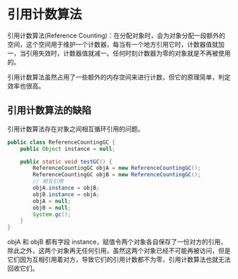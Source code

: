 # 引用计数算法

引用计数算法(Reference Counting)：在分配对象时，会为对象分配一段额外的空间，这个空间用于维护一个计数器，每当有一个地方引用它时，计数器值就加一，当引用失效时，计数器值就减一。任何时刻计数器为零的对象就是不再被使用的。

引用计数算法虽然占用了一些额外的内存空间来进行计数，但它的原理简单，判定效率也很高。

## 引用计数算法的缺陷

引用计数算法存在对象之间相互循环引用的问题。

```java
public class ReferenceCountingGC {
    public Object instance = null;

    public static void testGC() {
        ReferenceCountingGC objA = new ReferenceCountingGC();
        ReferenceCountingGC objB = new ReferenceCountingGC();
        // 相互引用
        objA.instance = objB;
        objB.instance = objA;
        objA = null;
        objB = null;
        System.gc();
    }
}
```

objA 和 objB 都有字段 instance，赋值令两个对象各自保存了一份对方的引用，除此之外，这两个对象再无任何引用，虽然这两个对象已经不可能再被访问，但是它们因为互相引用着对方，导致它们的引用计数都不为零，引用计数算法也就无法回收它们。
